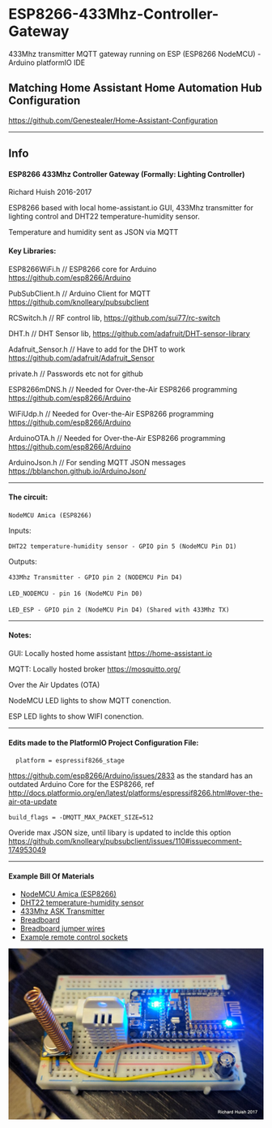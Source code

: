 # ESP8266-433Mhz-Controller-Gateway

433Mhz transmitter MQTT gateway running on ESP (ESP8266 NodeMCU) - Arduino platformIO IDE

## Matching Home Assistant Home Automation Hub Configuration

https://github.com/Genestealer/Home-Assistant-Configuration


  ----------

## Info

  #### ESP8266 433Mhz Controller Gateway (Formally: Lighting Controller)
  
  Richard Huish 2016-2017
  
  ESP8266 based with local home-assistant.io GUI, 433Mhz transmitter for lighting control and DHT22 temperature-humidity sensor.
  
  Temperature and humidity sent as JSON via MQTT
    
  
#### Key Libraries:
  
  ESP8266WiFi.h     // ESP8266 core for Arduino https://github.com/esp8266/Arduino
  
  PubSubClient.h     // Arduino Client for MQTT https://github.com/knolleary/pubsubclient
  
  RCSwitch.h        // RF control lib, https://github.com/sui77/rc-switch
  
  DHT.h          // DHT Sensor lib, https://github.com/adafruit/DHT-sensor-library
  
  Adafruit_Sensor.h // Have to add for the DHT to work https://github.com/adafruit/Adafruit_Sensor
  
  private.h        // Passwords etc not for github
  
  ESP8266mDNS.h     // Needed for Over-the-Air ESP8266 programming https://github.com/esp8266/Arduino
  
  WiFiUdp.h        // Needed for Over-the-Air ESP8266 programming https://github.com/esp8266/Arduino
  
  ArduinoOTA.h      // Needed for Over-the-Air ESP8266 programming https://github.com/esp8266/Arduino
  
  ArduinoJson.h    // For sending MQTT JSON messages https://bblanchon.github.io/ArduinoJson/
  
  
  ----------
  
 
 #### The circuit:
  
    NodeMCU Amica (ESP8266)
  
  Inputs:
  
    DHT22 temperature-humidity sensor - GPIO pin 5 (NodeMCU Pin D1)
    
  Outputs:
  
    433Mhz Transmitter - GPIO pin 2 (NODEMCU Pin D4)
    
    LED_NODEMCU - pin 16 (NodeMCU Pin D0)
    
    LED_ESP - GPIO pin 2 (NodeMCU Pin D4) (Shared with 433Mhz TX)
    
----------    

  #### Notes:
  
  GUI: Locally hosted home assistant https://home-assistant.io
  
  MQTT: Locally hosted broker https://mosquitto.org/
  
  Over the Air Updates (OTA)
  
  NodeMCU LED lights to show MQTT conenction.
  
  ESP LED lights to show WIFI conenction.
  
----------  

  #### Edits made to the PlatformIO Project Configuration File:
  
      platform = espressif8266_stage 
      
  https://github.com/esp8266/Arduino/issues/2833 as the standard has an outdated Arduino Core for the ESP8266, ref http://docs.platformio.org/en/latest/platforms/espressif8266.html#over-the-air-ota-update
  
    build_flags = -DMQTT_MAX_PACKET_SIZE=512
    
  Overide max JSON size, until libary is updated to inclde this option https://github.com/knolleary/pubsubclient/issues/110#issuecomment-174953049    

----------  

  #### Example Bill Of Materials
  - [NodeMCU Amica (ESP8266)](https://www.aliexpress.com/item/V3-Wireless-module-NodeMcu-4M-bytes-Lua-WIFI-Internet-of-Things-development-board-based-ESP8266-esp/32647542733.html)
   - [DHT22 temperature-humidity sensor](https://www.aliexpress.com/item/Free-shipping-DHT22-AM2302-replace-SHT11-SHT15-Humidity-temperature-and-humidity-sensor/1872664976.html)
   - [433Mhz ASK Transmitter](https://www.aliexpress.com/item/433MHz-100-Meters-Wireless-Module-Kit-ASK-Transmitter-STX882-ASK-Receiver-SRX882-2Pcs-Copper-Spring-Antenna/32637181317.html)
   - [Breadboard](https://www.aliexpress.com/item/1pcs-Quality-mini-bread-board-breadboard-8-5CM-x-5-5CM-400-holes/32803112223.html)
   - [Breadboard jumper wires](https://www.aliexpress.com/item/Packed-Breadboard-Line-Bread-Board-Jumper-140-pieces-Bread-Board-Cable/32647063474.html)
   - [Example remote control sockets](https://www.amazon.co.uk/Status-Remote-Control-Socket-Pack/dp/B003XOXAVG)

![alt text](Lighting_Gatway.jpg "A photo of my setup")

